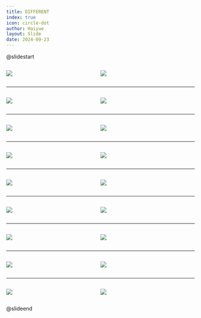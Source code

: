 ```yaml
---
title: DIFFERENT
index: true
icon: circle-dot
author: Haiyue
layout: Slide
date: 2024-09-23
---
```

 
@slidestart

<div style="display:flex">
<div style="flex:1">

![](https://raw.githubusercontent.com/yclord/reading/refs/heads/master/english/Level-K/DIFFERENT/001.webp)
</div>
<div style="flex:1">

![](https://raw.githubusercontent.com/yclord/reading/refs/heads/master/english/Level-K/DIFFERENT/002.webp)
</div>
</div>

---

<div style="display:flex">
<div style="flex:1">

![](https://raw.githubusercontent.com/yclord/reading/refs/heads/master/english/Level-K/DIFFERENT/003.webp)
</div>
<div style="flex:1">

![](https://raw.githubusercontent.com/yclord/reading/refs/heads/master/english/Level-K/DIFFERENT/004.webp)
</div>
</div>

---

<div style="display:flex">
<div style="flex:1">

![](https://raw.githubusercontent.com/yclord/reading/refs/heads/master/english/Level-K/DIFFERENT/005.webp)
</div>
<div style="flex:1">

![](https://raw.githubusercontent.com/yclord/reading/refs/heads/master/english/Level-K/DIFFERENT/006.webp)
</div>
</div>

---

<div style="display:flex">
<div style="flex:1">

![](https://raw.githubusercontent.com/yclord/reading/refs/heads/master/english/Level-K/DIFFERENT/007.webp)
</div>
<div style="flex:1">

![](https://raw.githubusercontent.com/yclord/reading/refs/heads/master/english/Level-K/DIFFERENT/008.webp)
</div>
</div>

---

<div style="display:flex">
<div style="flex:1">

![](https://raw.githubusercontent.com/yclord/reading/refs/heads/master/english/Level-K/DIFFERENT/009.webp)
</div>
<div style="flex:1">

![](https://raw.githubusercontent.com/yclord/reading/refs/heads/master/english/Level-K/DIFFERENT/010.webp)
</div>
</div>

---

<div style="display:flex">
<div style="flex:1">

![](https://raw.githubusercontent.com/yclord/reading/refs/heads/master/english/Level-K/DIFFERENT/011.webp)
</div>
<div style="flex:1">

![](https://raw.githubusercontent.com/yclord/reading/refs/heads/master/english/Level-K/DIFFERENT/012.webp)
</div>
</div>

---

<div style="display:flex">
<div style="flex:1">

![](https://raw.githubusercontent.com/yclord/reading/refs/heads/master/english/Level-K/DIFFERENT/013.webp)
</div>
<div style="flex:1">

![](https://raw.githubusercontent.com/yclord/reading/refs/heads/master/english/Level-K/DIFFERENT/014.webp)
</div>
</div>

---

<div style="display:flex">
<div style="flex:1">

![](https://raw.githubusercontent.com/yclord/reading/refs/heads/master/english/Level-K/DIFFERENT/015.webp)
</div>
<div style="flex:1">

![](https://raw.githubusercontent.com/yclord/reading/refs/heads/master/english/Level-K/DIFFERENT/016.webp)
</div>
</div>

---

<div style="display:flex">
<div style="flex:1">

![](https://raw.githubusercontent.com/yclord/reading/refs/heads/master/english/Level-K/DIFFERENT/017.webp)
</div>
<div style="flex:1">

![](https://raw.githubusercontent.com/yclord/reading/refs/heads/master/english/Level-K/DIFFERENT/018.webp)
</div>
</div>

@slideend